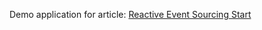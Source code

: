 Demo application for article: 
[Reactive Event Sourcing Start](https://www.reactiveprogramming.be/reactive-event-sourcing-start/)